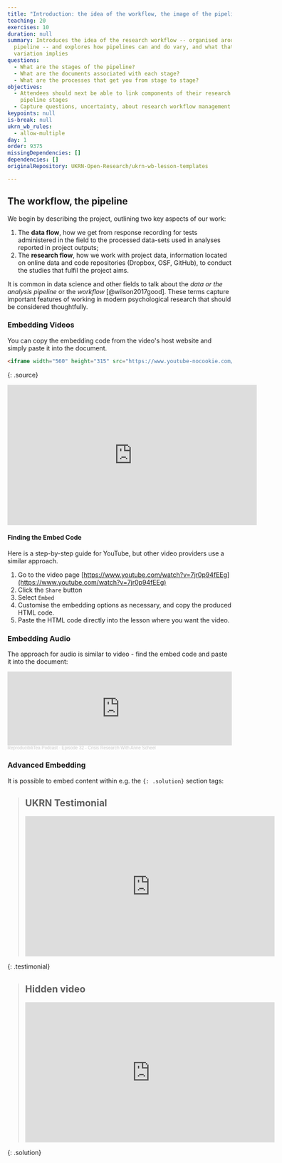 ```yaml
---
title: "Introduction: the idea of the workflow, the image of the pipeline"
teaching: 20
exercises: 10
duration: null
summary: Introduces the idea of the research workflow -- organised around a
  pipeline -- and explores how pipelines can and do vary, and what that
  variation implies
questions:
  - What are the stages of the pipeline?
  - What are the documents associated with each stage?
  - What are the processes that get you from stage to stage?
objectives:
  - Attendees should next be able to link components of their research work to
    pipeline stages
  - Capture questions, uncertainty, about research workflow management
keypoints: null
is-break: null
ukrn_wb_rules:
  - allow-multiple
day: 1
order: 9375
missingDependencies: []
dependencies: []
originalRepository: UKRN-Open-Research/ukrn-wb-lesson-templates

---
```

## The workflow, the pipeline

We begin by describing the project, outlining two key aspects of our work:

1. The **data flow**, how we get from response recording for tests administered in the field to the processed data-sets used in analyses reported in project outputs;
2. The **research flow**, how we work with project data, information located on online data and code repositories (Dropbox, OSF, GitHub), to conduct the studies that fulfil the project aims.

It is common in data science and other fields to talk about the *data or the analysis pipeline* or the *workflow* [@wilson2017good].
These terms capture important features of working in modern psychological research that should be considered thoughtfully.


### Embedding Videos

You can copy the embedding code from the video's host website and simply paste it into the document.

```html
<iframe width="560" height="315" src="https://www.youtube-nocookie.com/embed/7jr0p94fEEg" frameborder="0" allow="accelerometer; autoplay; clipboard-write; encrypted-media; gyroscope; picture-in-picture" allowfullscreen></iframe>
```
{: .source}

<iframe width="560" height="315" src="https://www.youtube-nocookie.com/embed/7jr0p94fEEg" frameborder="0" allow="accelerometer; autoplay; clipboard-write; encrypted-media; gyroscope; picture-in-picture" allowfullscreen class="output"></iframe>

#### Finding the Embed Code

Here is a step-by-step guide for YouTube, but other video providers use a similar approach.

1. Go to the video page [https://www.youtube.com/watch?v=7jr0p94fEEg](https://www.youtube.com/watch?v=7jr0p94fEEg)
2. Click the `Share` button
3. Select `Embed`
4. Customise the embedding options as necessary, and copy the produced HTML code.
5. Paste the HTML code directly into the lesson where you want the video.

### Embedding Audio

The approach for audio is similar to video - find the embed code and paste it into the document:

<iframe width="100%" height="166" scrolling="no" frameborder="no" allow="autoplay" src="https://w.soundcloud.com/player/?url=https%3A//api.soundcloud.com/tracks/792848608&color=%23ff5500&auto_play=false&hide_related=false&show_comments=true&show_user=true&show_reposts=false&show_teaser=true"></iframe><div style="font-size: 10px; color: #cccccc;line-break: anywhere;word-break: normal;overflow: hidden;white-space: nowrap;text-overflow: ellipsis; font-family: Interstate,Lucida Grande,Lucida Sans Unicode,Lucida Sans,Garuda,Verdana,Tahoma,sans-serif;font-weight: 100;"><a href="https://soundcloud.com/reproducibilitea" title="ReproducibiliTea Podcast" target="_blank" style="color: #cccccc; text-decoration: none;">ReproducibiliTea Podcast</a> · <a href="https://soundcloud.com/reproducibilitea/episode-32-crisis-research-with-anne-scheel" title="Episode 32 - Crisis Research With Anne Scheel" target="_blank" style="color: #cccccc; text-decoration: none;">Episode 32 - Crisis Research With Anne Scheel</a></div>

### Advanced Embedding

It is possible to embed content within e.g. the `{: .solution}` section tags:

> ## UKRN Testimonial
> <iframe width="560" height="315" src="https://www.youtube-nocookie.com/embed/7jr0p94fEEg" frameborder="0" allow="accelerometer; autoplay; clipboard-write; encrypted-media; gyroscope; picture-in-picture" allowfullscreen class="output"></iframe>
{: .testimonial}

> ## Hidden video
> <iframe width="560" height="315" src="https://www.youtube-nocookie.com/embed/7jr0p94fEEg" frameborder="0" allow="accelerometer; autoplay; clipboard-write; encrypted-media; gyroscope; picture-in-picture" allowfullscreen class="output"></iframe>
{: .solution}
